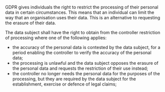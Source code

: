 GDPR gives individuals the right to restrict the processing of their personal data in certain circumstances. This means that an individual can limit the way that an organisation uses their data. This is an alternative to requesting the erasure of their data.

The data subject shall have the right to obtain from the controller restriction of processing where one of the following applies:
- the accuracy of the personal data is contested by the data subject, for a period enabling the controller to verify the accuracy of the personal data;
- the processing is unlawful and the data subject opposes the erasure of the personal data and requests the restriction of their use instead;
- the controller no longer needs the personal data for the purposes of the processing, but they are required by the data subject for the establishment, exercise or defence of legal claims;
